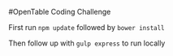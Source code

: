 #OpenTable Coding Challenge

First run `npm update` followed by `bower install`

Then follow up with `gulp express` to run locally